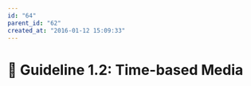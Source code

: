 ```yaml
---
id: "64"
parent_id: "62"
created_at: "2016-01-12 15:09:33"
---
```


# 📜 Guideline 1.2: Time-based Media